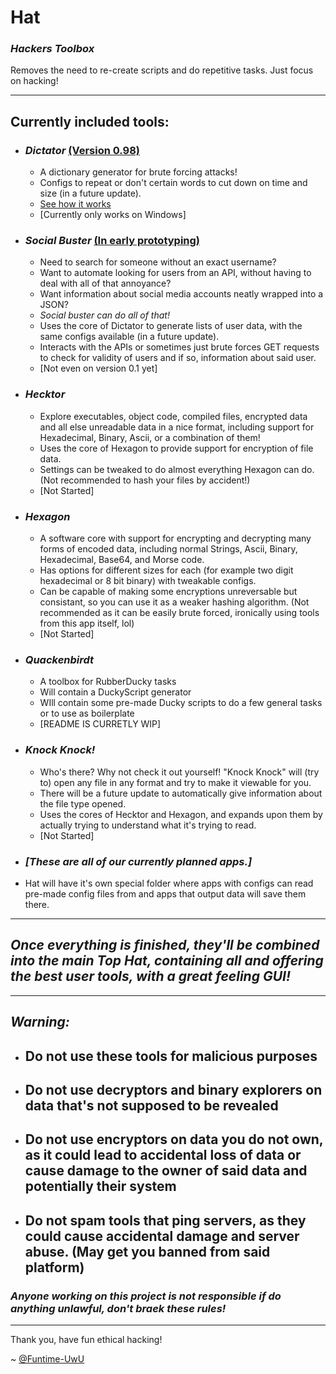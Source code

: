 # **Hat**

### _Hackers Toolbox_

Removes the need to re-create scripts and do repetitive tasks. Just focus on hacking!

________

## **Currently included tools:**

* ### _**Dictator**_ [(Version 0.98)](https://github.com/Funtime-UwU/HAT/releases/tag/Stable-Release)

  * A dictionary generator for brute forcing attacks!
  * Configs to repeat or don't certain words to cut down on time and size (in a future update).
  * [See how it works](/Dictator/Algorithm.md)
  * [Currently only works on Windows]

* ### _**Social Buster**_ [(In early prototyping)](https://github.com/Funtime-UwU/HAT/tree/Live-Development)

  * Need to search for someone without an exact username?
  * Want to automate looking for users from an API, without having to deal with all of that annoyance?
  * Want information about social media accounts neatly wrapped into a JSON?
  * *Social buster can do all of that!*
  * Uses the core of Dictator to generate lists of user data, with the same configs available (in a future update).
  * Interacts with the APIs or sometimes just brute forces GET requests to check for validity of users and if so, information about said user.
  * [Not even on version 0.1 yet]

* ### _**Hecktor**_

  * Explore executables, object code, compiled files, encrypted data and all else unreadable data in a nice format, including support for Hexadecimal, Binary, Ascii, or a combination of them!
  * Uses the core of Hexagon to provide support for encryption of file data.
  * Settings can be tweaked to do almost everything Hexagon can do. (Not recommended to hash your files by accident!)
  * [Not Started]

* ### _**Hexagon**_

  * A software core with support for encrypting and decrypting many forms of encoded data, including normal Strings, Ascii, Binary, Hexadecimal, Base64, and Morse code.
  * Has options for different sizes for each (for example two digit hexadecimal or 8 bit binary) with tweakable configs.
  * Can be capable of making some encryptions unreversable but consistant, so you can use it as a weaker hashing algorithm. (Not recommended as it can be easily brute forced, ironically using tools from this app itself, lol)
  * [Not Started]

* ### _**Quackenbirdt**_

  * A toolbox for RubberDucky tasks
  * Will contain a DuckyScript generator
  * WIll contain some pre-made Ducky scripts to do a few general tasks or to use as boilerplate
  * [README IS CURRETLY WIP]

* ### _**Knock Knock!**_

  * Who's there? Why not check it out yourself! "Knock Knock" will (try to) open any file in any format and try to make it viewable for you.
  * There will be a future update to automatically give information about the file type opened.
  * Uses the cores of Hecktor and Hexagon, and expands upon them by actually trying to understand what it's trying to read.
  * [Not Started]

* ### _[These are all of our currently planned apps.]_

* Hat will have it's own special folder where apps with configs can read pre-made config files from and apps that output data will save them there.

________

## *Once everything is finished, they'll be combined into the main Top Hat, containing all and offering the best user tools, with a great feeling GUI!*

________

## _**Warning:**_

* ## Do not use these tools for malicious purposes

* ## Do not use decryptors and binary explorers on data that's not supposed to be revealed

* ## Do not use encryptors on data you do not own, as it could lead to accidental loss of data or cause damage to the owner of said data and potentially their system

* ## Do not spam tools that ping servers, as they could cause accidental damage and server abuse. (May get you banned from said platform)

### ***Anyone working on this project is not responsible if do anything unlawful, don't braek these rules!***

________

Thank you, have fun ethical hacking!

~ [@Funtime-UwU](https://www.GitHub.com/Funtime-UwU)
